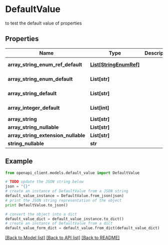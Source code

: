 # DefaultValue

to test the default value of properties

## Properties

Name | Type | Description | Notes
------------ | ------------- | ------------- | -------------
**array_string_enum_ref_default** | [**List[StringEnumRef]**](StringEnumRef.md) |  | [optional] [default to ["success","failure"]]
**array_string_enum_default** | **List[str]** |  | [optional] [default to ["success","failure"]]
**array_string_default** | **List[str]** |  | [optional] [default to ["failure","skipped"]]
**array_integer_default** | **List[int]** |  | [optional] [default to [1,3]]
**array_string** | **List[str]** |  | [optional] 
**array_string_nullable** | **List[str]** |  | [optional] 
**array_string_extension_nullable** | **List[str]** |  | [optional] 
**string_nullable** | **str** |  | [optional] 

## Example

```python
from openapi_client.models.default_value import DefaultValue

# TODO update the JSON string below
json = "{}"
# create an instance of DefaultValue from a JSON string
default_value_instance = DefaultValue.from_json(json)
# print the JSON string representation of the object
print DefaultValue.to_json()

# convert the object into a dict
default_value_dict = default_value_instance.to_dict()
# create an instance of DefaultValue from a dict
default_value_form_dict = default_value.from_dict(default_value_dict)
```
[[Back to Model list]](../README.md#documentation-for-models) [[Back to API list]](../README.md#documentation-for-api-endpoints) [[Back to README]](../README.md)


